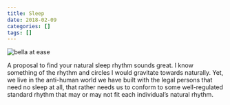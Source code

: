 ```yaml
---
title: Sleep
date: 2018-02-09
categories: []
tags: []
---
```


![bella at ease](/bella-at-ease.png)

A proposal to find your natural sleep rhythm sounds great. I know something of the rhythm and circles I would gravitate towards naturally. Yet, we live in the anti-human world we have built with the legal persons that need no sleep at all, that rather needs us to conform to some well-regulated standard rhythm that may or may not fit each individual’s natural rhythm.
